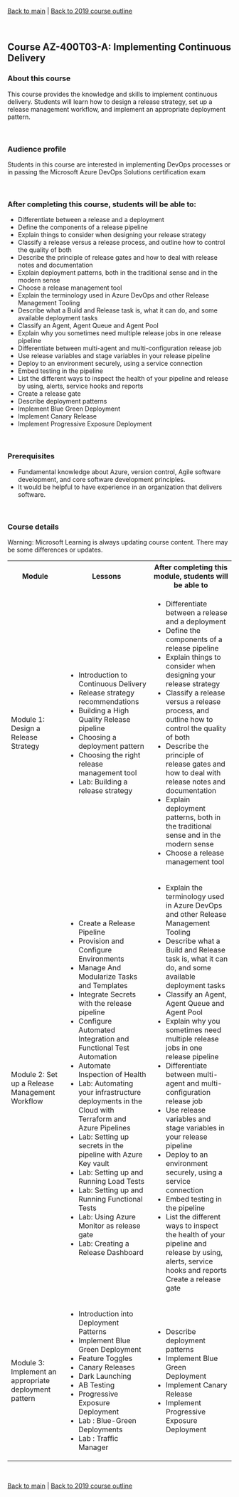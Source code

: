[Back to main](../README.md) | [Back to 2019 course outline ](README.md)

<br/>


## Course AZ-400T03-A: Implementing Continuous Delivery


### About this course
This course provides the knowledge and skills to implement continuous delivery. Students will learn how to design a release strategy, set up a release management workflow, and implement an appropriate deployment pattern.

<br/> 

### Audience profile
Students in this course are interested in implementing DevOps processes or in passing the Microsoft Azure DevOps Solutions certification exam

<br/> 

### After completing this course, students will be able to:
 * Differentiate between a release and a deployment
 * Define the components of a release pipeline
 * Explain things to consider when designing your release strategy
 * Classify a release versus a release process, and outline how to control the quality of both
 * Describe the principle of release gates and how to deal with release notes and documentation
 * Explain deployment patterns, both in the traditional sense and in the modern sense
 * Choose a release management tool
 * Explain the terminology used in Azure DevOps and other Release Management Tooling
 * Describe what a Build and Release task is, what it can do, and some available deployment tasks 
 * Classify an Agent, Agent Queue and Agent Pool
 * Explain why you sometimes need multiple release jobs in one release pipeline
 * Differentiate between multi-agent and multi-configuration release job
 * Use release variables and stage variables in your release pipeline
 * Deploy to an environment securely, using a service connection
 * Embed testing in the pipeline
 * List the different ways to inspect the health of your pipeline and release by using, alerts, service hooks and reports
 * Create a release gate
 * Describe deployment patterns
 * Implement Blue Green Deployment
 * Implement Canary Release
 * Implement Progressive Exposure Deployment
 
 <br/> 
 
### Prerequisites
 * Fundamental knowledge about Azure, version control, Agile software development, and core software development principles.
 * It would be helpful to have experience in an organization that delivers software.

<br/> 

### Course details

Warning: Microsoft Learning is always updating course content. There may be some differences or updates.

<table>
    <tbody>
        <tr>
            <th align="center">Module</th>
            <th align="center">Lessons</th>
            <th align="center">After completing this module, students will be able to</th>
        </tr>
        <tr>
            <td>Module 1: Design a Release Strategy</td>
            <td>
                <ul>
                    <li>Introduction to Continuous Delivery</li>
                    <li>Release strategy recommendations</li>
                    <li>Building a High Quality Release pipeline</li>
                    <li>Choosing a deployment pattern</li>
                    <li>Choosing the right release management tool</li>
                    <li>Lab: Building a release strategy</li>
                </ul>
            </td>
            <td>
                <ul>
                    <li>Differentiate between a release and a deployment
                    <li>Define the components of a release pipeline</li>
                    <li>Explain things to consider when designing your release strategy</li>
                    <li>Classify a release versus a release process, and outline how to control the quality of both</li>
                    <li>Describe the principle of release gates and how to deal with release notes and documentation</li>
                    <li>Explain deployment patterns, both in the traditional sense and in the modern sense</li>
                    <li>Choose a release management tool</li>
                </ul>
            </td>
        </tr>
        <tr>
            <td>Module 2: Set up a Release Management Workflow</td>
            <td>
                <ul>
                    <li>Create a Release Pipeline</li>
                    <li>Provision and Configure Environments</li>
                    <li>Manage And Modularize Tasks and Templates </li>
                    <li>Integrate Secrets with the release pipeline</li>
                    <li>Configure Automated Integration and Functional Test Automation</li>
                    <li>Automate Inspection of Health</li>
                    <li>Lab: Automating your infrastructure deployments in the Cloud with Terraform and Azure Pipelines</li>
                    <li>Lab: Setting up secrets in the pipeline with Azure Key vault</li>
                    <li>Lab: Setting up and Running Load Tests</li>
                    <li>Lab: Setting up and Running Functional Tests</li>
                    <li>Lab: Using Azure Monitor as release gate</li>
                    <li>Lab: Creating a Release Dashboard</li>   
                </ul>
            </td>
            <td>
                <ul>
                    <li>Explain the terminology used in Azure DevOps and other Release Management Tooling</li>
                    <li>Describe what a Build and Release task is, what it can do, and some available deployment tasks</li>
                    <li>Classify an Agent, Agent Queue and Agent Pool</li>
                    <li>Explain why you sometimes need multiple release jobs in one release pipeline</li>
                    <li>Differentiate between multi-agent and multi-configuration release job</li>
                    <li>Use release variables and stage variables in your release pipeline</li>
                    <li>Deploy to an environment securely, using a service connection</li>
                    <li>Embed testing in the pipeline</li>
                    <li>List the different ways to inspect the health of your pipeline and release by using, alerts, service hooks and reports
Create a release gate</li>
                </ul>
            </td>
        </tr>
        <tr>
            <td>Module 3: Implement an appropriate deployment pattern</td>
            <td>
                <ul>
                    <li>Introduction into Deployment Patterns</li>
                    <li>Implement Blue Green Deployment</li>
                    <li>Feature Toggles</li>
                    <li>Canary Releases</li>
                    <li>Dark Launching</li>
                    <li>AB Testing</li>
                    <li>Progressive Exposure Deployment</li>
                    <li>Lab : Blue-Green Deployments</li>
                    <li>Lab : Traffic Manager</li>
                </ul>
            </td>
            <td>
                <ul>
                    <li>Describe deployment patterns</li>
                    <li>Implement Blue Green Deployment</li>
                    <li>Implement Canary Release</li>
                    <li>Implement Progressive Exposure Deployment</li>
                </ul>
            </td>
        </tr>
    </tbody>
</table>

<br/>

[Back to main](../README.md) | [Back to 2019 course outline ](README.md)

<br/>